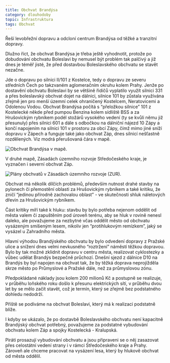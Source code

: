 ```yaml
---
title: Obchvat Brandýsa
category: dlouhodoby
topic: Infrastruktura
tags: Obchvat
---
```

Řeší levobřežní dopravu a odcloní centrum Brandýsa od těžké a tranzitní dopravy.

Dlužno říct, že obchvat Brandýsa je třeba ještě vyhodnotit, protože po dobudování obchvatu Boleslavi by nemusel být problém tak palčivý a již dnes je téměř jisté, že před dostavbou Boleslavského obchvatu se stavět nezačne.

Jde o dopravu po silnici II/101 z Kostelce, tedy o dopravu ze severu středních Čech po takzvaném aglomeračním okruhu kolem Prahy. Jenže po dostavění obchvatu Boleslavi by se většině řidičů vyplatilo využít silnici 331 a přes boleslavský obchvat dojet na dálnici, silnice 101 by zůstala využívána zřejmě jen pro menší územní celek ohraničený Kostelcem, Neratovicemi a Odolenou Vodou. Obchvat Brandýsa počítá s “přeložkou silnice” 101 z Kostelecké někde před pumpou Benzina kolem sídliště BSS a za Hrušovickým rybníkem podél stožárů vysokého vedení (ty se kvůli němu již přesunuly) přes silnici 601 a dále s odbočkou na dálniční nájezd 10 Zápy a končí napojením na silnici 101 v prostoru za obcí Zápy, čímž mimo jiné sníží dopravu v Zápech a funguje také jako obchvat Záp, dnes silnicí nešťastně rozdělených. Viz modrá přerušovaná čára v mapě.

![Obchvat Brandýsa v mapě. ](/assets/img/posts/2018-06-09-obchvatbrandys.png)

V druhé mapě, Zásadách územního rozvoje Středočeského kraje, je vyznačen i severní obchvat Záp.

![Plány obchvatů v Zásadách územního rozvoje (ZUR). ](/assets/img/posts/2018-06-09-obchvat-brandys-zur.png)

Obchvat má několik dílčích problémů, především nutnost drahé stavby na pylonech či přemostění oblasti za Hrušovickým rybníkem a také kritiku, že zničí “jedinou přírodně zachovalou oblast” - ve skutečnosti shluk náletových dřevin za Hrušovickým rybníkem.

Část kritiky míří také k hluku: stavbu by bylo potřeba nejenom oddělit od města valem či zapuštěním pod úroveň terénu, aby se hluk v rovině nenesl daleko, ale považujeme za nezbytné včas oddělit město od obchvatu vysázeným smíšeným lesem, nikoliv jen “protihlukovým remízkem”, jaký se vysázel u Zahradního města.

Hlavní výhodou Brandýského obchvatu by bylo odvedení dopravy z Pražské ulice a snížení dnes velmi nevkusného “roztržení” náměstí těžkou dopravou. Bylo by tak možné zklidnit dopravu v centru města, realizovat cyklostezky a vůbec udělat Brandýs bezpečně průchozí. Dnešní sjezd z dálnice D10 na Brandýs by byl napojen na obchvat tak, že by těžká doprava neprojížděla skrze město po Průmyslové a Pražské dále, než za průmyslovou zónu.

Předpokládané náklady jsou kolem 200 milionů Kč a postupně se realizuje, v průběhu loňského roku došlo k přesunu elektrických sítí, v průběhu dvou let by se mělo začít stavět, což je termín, který se zřejmě bez podstatného dohledu nedodrží.

Příště se podíváme na obchvat Boleslavi, který má k realizaci podstatně blíže.

I kdyby se ukázalo, že po dostavbě Boleslavského obchvatu není kapacitně Brandýský obchvat potřebný, považujeme za podstatné vybudování obchvatu kolem Záp a spojky Kostelecká - Kralupská.

Piráti prosazují vybudování obchvatu a jsou připraveni se o něj zasazovat přes celostátní vedení strany i v rámci Středočeského kraje a Prahy. Zároveň ale chceme pracovat na vysázení lesa, který by hlukově obchvat od města oddělil.
